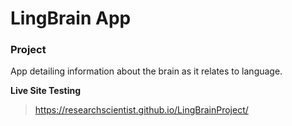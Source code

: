 # LingBrain App

### Project

App detailing information about the brain as it relates to language.

**Live Site Testing**

> https://researchscientist.github.io/LingBrainProject/
